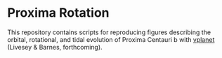 # Proxima Rotation

This repository contains scripts for reproducing figures describing the orbital, rotational, and tidal evolution of Proxima Centauri b with [vplanet](https://github.com/VirtualPlanetaryLaboratory/vplanet) (Livesey & Barnes, forthcoming).
